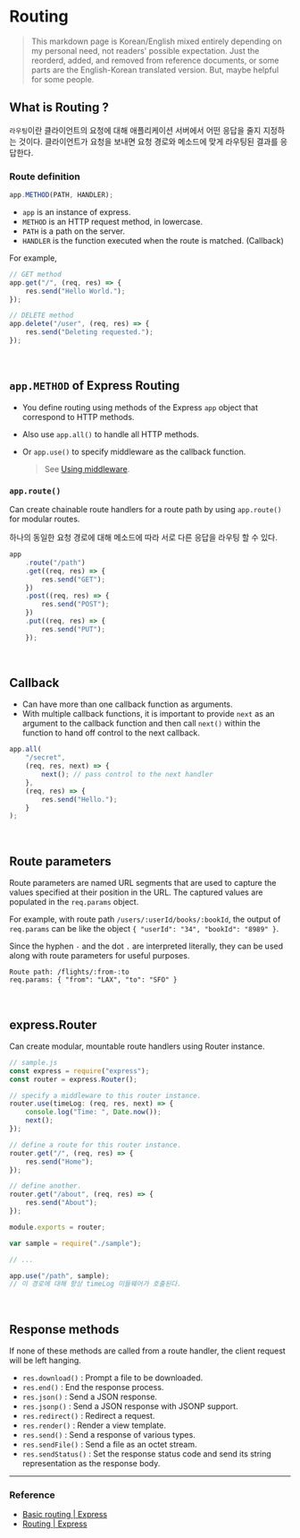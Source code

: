 # Routing

> This markdown page is Korean/English mixed entirely depending on my personal need, not readers' possible expectation. Just the reorderd, added, and removed from reference documents, or some parts are the English-Korean translated version. But, maybe helpful for some people.

## What is Routing ?

`라우팅`이란 클라이언트의 요청에 대해 애플리케이션 서버에서 어떤 응답을 줄지 지정하는 것이다. 클라이언트가 요청을 보내면 요청 경로와 메소드에 맞게 라우팅된 결과를 응답한다.

### Route definition

```javascript
app.METHOD(PATH, HANDLER);
```

- `app` is an instance of express.
- `METHOD` is an HTTP request method, in lowercase.
- `PATH` is a path on the server.
- `HANDLER` is the function executed when the route is matched. (Callback)

For example,

```javascript
// GET method
app.get("/", (req, res) => {
	res.send("Hello World.");
});

// DELETE method
app.delete("/user", (req, res) => {
	res.send("Deleting requested.");
});
```

<br>

## `app.METHOD` of Express Routing

- You define routing using methods of the Express `app` object that correspond to HTTP methods.
- Also use `app.all()` to handle all HTTP methods.
- Or `app.use()` to specify middleware as the callback function.

  > See [Using middleware](https://expressjs.com/en/guide/using-middleware.html).

### `app.route()`

Can create chainable route handlers for a route path by using `app.route()` for modular routes.

하나의 동일한 요청 경로에 대해 메소드에 따라 서로 다른 응답을 라우팅 할 수 있다.

```javascript
app
	.route("/path")
	.get((req, res) => {
		res.send("GET");
	})
	.post((req, res) => {
		res.send("POST");
	})
	.put((req, res) => {
		res.send("PUT");
	});
```

<br>

## Callback

- Can have more than one callback function as arguments.
- With multiple callback functions, it is important to provide `next` as an argument to the callback function and then call `next()` within the function to hand off control to the next callback.

```javascript
app.all(
	"/secret",
	(req, res, next) => {
		next(); // pass control to the next handler
	},
	(req, res) => {
		res.send("Hello.");
	}
);
```

<br>

## Route parameters

Route parameters are named URL segments that are used to capture the values specified at their position in the URL. The captured values are populated in the `req.params` object.

For example, with route path `/users/:userId/books/:bookId`, the output of `req.params` can be like the object `{ "userId": "34", "bookId": "8989" }`.

Since the hyphen `-` and the dot `.` are interpreted literally, they can be used along with route parameters for useful purposes.

```
Route path: /flights/:from-:to
req.params: { "from": "LAX", "to": "SFO" }
```

<br>

## express.Router

Can create modular, mountable route handlers using Router instance.

```javascript
// sample.js
const express = require("express");
const router = express.Router();

// specify a middleware to this router instance.
router.use(timeLog: (req, res, next) => {
	console.log("Time: ", Date.now());
	next();
});

// define a route for this router instance.
router.get("/", (req, res) => {
	res.send("Home");
});

// define another.
router.get("/about", (req, res) => {
	res.send("About");
});

module.exports = router;
```

```javascript
var sample = require("./sample");

// ...

app.use("/path", sample);
// 이 경로에 대해 항상 timeLog 미들웨어가 호출된다.
```

<br>

## Response methods

If none of these methods are called from a route handler, the client request will be left hanging.

- `res.download()` : Prompt a file to be downloaded.
- `res.end()` : End the response process.
- `res.json()` : Send a JSON response.
- `res.jsonp()` : Send a JSON response with JSONP support.
- `res.redirect()` : Redirect a request.
- `res.render()` : Render a view template.
- `res.send()` : Send a response of various types.
- `res.sendFile()` : Send a file as an octet stream.
- `res.sendStatus()` : Set the response status code and send its string representation as the response body.

---

### Reference

- [Basic routing | Express](https://expressjs.com/en/starter/basic-routing.html)
- [Routing | Express](https://expressjs.com/en/guide/routing.html)
